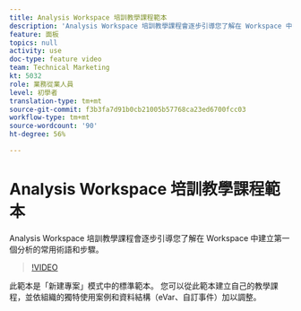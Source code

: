 ```yaml
---
title: Analysis Workspace 培訓教學課程範本
description: 'Analysis Workspace 培訓教學課程會逐步引導您了解在 Workspace 中建立第一個分析的常用術語和步驟。 '
feature: 面板
topics: null
activity: use
doc-type: feature video
team: Technical Marketing
kt: 5032
role: 業務從業人員
level: 初學者
translation-type: tm+mt
source-git-commit: f3b3fa7d91b0cb21005b57768ca23ed6700fcc03
workflow-type: tm+mt
source-wordcount: '90'
ht-degree: 56%

---
```



# Analysis Workspace 培訓教學課程範本

Analysis Workspace 培訓教學課程會逐步引導您了解在 Workspace 中建立第一個分析的常用術語和步驟。

>[!VIDEO](https://video.tv.adobe.com/v/33773/?quality=12)

此範本是「新建專案」模式中的標準範本。 您可以從此範本建立自己的教學課程，並依組織的獨特使用案例和資料結構（eVar、自訂事件）加以調整。
